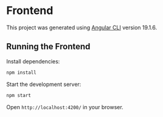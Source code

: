 # Frontend 

This project was generated using [Angular CLI](https://github.com/angular/angclear) version 19.1.6.

## Running the Frontend

Install dependencies:
```sh
npm install
```  

Start the development server:  
```sh
npm start
```

Open `http://localhost:4200/` in your browser.
